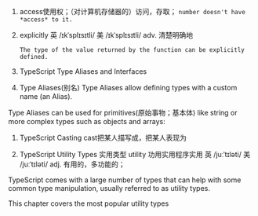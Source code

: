 

1. access使用权；（对计算机存储器的）访问，存取；
   `number doesn't have *access* to it.`
1. explicitly  英  /ɪkˈsplɪsɪtli/  美  /ɪkˈsplɪsɪtli/  adv.  清楚明确地

   `The type of the value returned by the function can be explicitly defined.`

1. TypeScript Type Aliases and Interfaces

1. Type Aliases(别名)
   Type Aliases allow defining types with a custom name (an Alias).

Type Aliases can be used for primitives(原始事物；基本体) like string or more complex types such as objects and arrays:
1. TypeScript Casting
   cast把某人描写成，把某人表现为

1. TypeScript Utility Types 实用类型
   utility 功用实用程序实用
   英 /juːˈtɪləti/ 美 /juːˈtɪləti/   adj.   有用的，多功能的；

TypeScript comes with a large number of types that can help with some common type manipulation, usually referred to as utility types.

This chapter covers the most popular utility types
